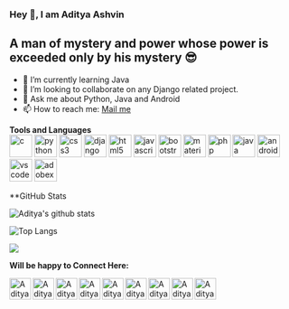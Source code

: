 ### Hey 👋, I am Aditya Ashvin

## A man of mystery and power whose power is exceeded only by his mystery :sunglasses:
- 🌱 I’m currently learning Java
- 👯 I’m looking to collaborate on any Django related project.
- 💬 Ask me about Python, Java and Android
- 📫 How to reach me: [Mail me](mailto:adityaashvin2@gmail.com)

**Tools and Languages**
<br>
<img src="https://img.icons8.com/color/96/000000/c-programming.png" alt="c" width="40" height="40"/>
<img src="https://img.icons8.com/color/96/000000/python.png" alt="python" width="40" height="40"/> 
<img src="https://img.icons8.com/color/96/000000/css3.png" alt="css3" width="40" height="40"/> 
<img src="https://img.icons8.com/color/96/000000/django.png" alt="django" width="40" height="40"/> 
<img src="https://img.icons8.com/nolan/96/html-5.png" alt="html5" width="40" height="40"/> 
<img src="https://img.icons8.com/color/96/000000/javascript.png" alt="javascript" width="40" height="40"/> 
<img src="https://img.icons8.com/color/96/000000/bootstrap.png" alt="bootstrap" width="40" height="40"/>
<img src="https://raw.githubusercontent.com/prplx/svg-logos/5585531d45d294869c4eaab4d7cf2e9c167710a9/svg/materialize.svg" alt="materialize" width="40" height="40"/>
<img src="https://img.icons8.com/officel/96/000000/php-logo.png" alt="php" width="40" height="40"/>
<img src="https://img.icons8.com/color/96/000000/java-coffee-cup-logo.png"  alt="java" width="40" height="40"/>
<img src="https://img.icons8.com/color/96/000000/android-os.png" alt="android" width="40" height="40"/>
<img src="https://img.icons8.com/fluent/96/000000/visual-studio-2019.png" alt="vscode" width="40" height="40"/>
<img src="https://img.icons8.com/color/96/000000/adobe-xd.png" alt="adobexd" width="40" height="40"/>
<br>

**GitHub Stats

![Aditya's github stats](https://github-readme-stats.vercel.app/api?username=AdityaAshvin&hide=issues&count_private=true&show_icons=true&theme=chartreuse-dark)

![Top Langs](https://github-readme-stats.vercel.app/api/top-langs/?username=AdityaAshvin&layout=compact&hide=css,html,javascript)

![](https://komarev.com/ghpvc/?username=AdityaAshvin&color=brightgreen&style=flat-square)

**Will be happy to Connect Here:**

<a href="https://www.linkedin.com/in/aditya-ashvin-a52438197/">
  <img align="left" alt="Aditya Ashvin's Linkdein" width="38px" src="https://img.icons8.com/color/96/000000/linkedin.png" />
</a>
<a href="https://github.com/AdityaAshvin">
  <img align="left" alt="Aditya Ashvin's Github" width="38px" src="https://cdn.jsdelivr.net/npm/simple-icons@v3/icons/github.svg" />
</a>
<a href="https://t.me/aditya_ashvin16">
  <img align="left" alt="Aditya Ashvin's Telegram" width="38px" src="https://img.icons8.com/fluent/96/000000/telegram-app.png" />
</a>
<a href="https://www.instagram.com/aditya.ashvin/">
  <img align="left" alt="Aditya Ashvin's Instagram" width="38px" src="https://img.icons8.com/fluent/96/000000/instagram-new.png" />
</a>
<a href="https://adityaashvin.github.io/">
  <img align="left" alt="Aditya Ashvin's website" width="38px" src="https://img.icons8.com/dusk/96/000000/domain.png" />
</a>
<a href="https://www.facebook.com/aditya.ashvin.1">
  <img align="left" alt="Aditya Ashvin's Facebook" width="38px" src="https://img.icons8.com/fluent/96/000000/facebook-new.png" />
</a>
<a href="mailto:adityaashvin2@gmail.com">
  <img align="left" alt="Aditya Ashvin's Gmail" width="38px" src="https://img.icons8.com/color/96/000000/gmail.png" />
</a>
<a href="https://twitter.com/AshvinAditya">
  <img align="left" alt="Aditya Ashvin's Twitter" width="38px" src="https://img.icons8.com/color/96/000000/twitter.png" />
</a>
<a href="https://www.hackerrank.com/AdityaAshvin?hr_r=1">
  <img align="left" alt="Aditya Ashvin's Twitter" width="38px" src="https://img.icons8.com/windows/96/000000/hackerrank.png" />
</a>


